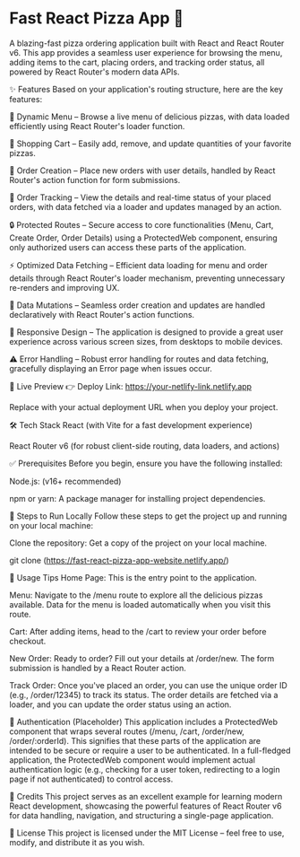 # Fast React Pizza App 🍕

A blazing-fast pizza ordering application built with React and React Router v6. This app provides a seamless user experience for browsing the menu, adding items to the cart, placing orders, and tracking order status, all powered by React Router's modern data APIs.

✨ Features
Based on your application's routing structure, here are the key features:

📜 Dynamic Menu – Browse a live menu of delicious pizzas, with data loaded efficiently using React Router's loader function.

🛒 Shopping Cart – Easily add, remove, and update quantities of your favorite pizzas.

📝 Order Creation – Place new orders with user details, handled by React Router's action function for form submissions.

🚚 Order Tracking – View the details and real-time status of your placed orders, with data fetched via a loader and updates managed by an action.

🔒 Protected Routes – Secure access to core functionalities (Menu, Cart, Create Order, Order Details) using a ProtectedWeb component, ensuring only authorized users can access these parts of the application.

⚡ Optimized Data Fetching – Efficient data loading for menu and order details through React Router's loader mechanism, preventing unnecessary re-renders and improving UX.

🔄 Data Mutations – Seamless order creation and updates are handled declaratively with React Router's action functions.

📱 Responsive Design – The application is designed to provide a great user experience across various screen sizes, from desktops to mobile devices.

⚠️ Error Handling – Robust error handling for routes and data fetching, gracefully displaying an Error page when issues occur.

🚀 Live Preview
👉 Deploy Link: https://your-netlify-link.netlify.app

Replace with your actual deployment URL when you deploy your project.

🛠️ Tech Stack
React (with Vite for a fast development experience)

React Router v6 (for robust client-side routing, data loaders, and actions)

✅ Prerequisites
Before you begin, ensure you have the following installed:

Node.js: (v16+ recommended)

npm or yarn: A package manager for installing project dependencies.

🔧 Steps to Run Locally
Follow these steps to get the project up and running on your local machine:

Clone the repository: Get a copy of the project on your local machine.

git clone (https://fast-react-pizza-app-website.netlify.app/)

🧠 Usage Tips
Home Page: This is the entry point to the application.

Menu: Navigate to the /menu route to explore all the delicious pizzas available. Data for the menu is loaded automatically when you visit this route.

Cart: After adding items, head to the /cart to review your order before checkout.

New Order: Ready to order? Fill out your details at /order/new. The form submission is handled by a React Router action.

Track Order: Once you've placed an order, you can use the unique order ID (e.g., /order/12345) to track its status. The order details are fetched via a loader, and you can update the order status using an action.

🔐 Authentication (Placeholder)
This application includes a ProtectedWeb component that wraps several routes (/menu, /cart, /order/new, /order/:orderId). This signifies that these parts of the application are intended to be secure or require a user to be authenticated. In a full-fledged application, the ProtectedWeb component would implement actual authentication logic (e.g., checking for a user token, redirecting to a login page if not authenticated) to control access.

🙏 Credits
This project serves as an excellent example for learning modern React development, showcasing the powerful features of React Router v6 for data handling, navigation, and structuring a single-page application.

📄 License
This project is licensed under the MIT License – feel free to use, modify, and distribute it as you wish.
